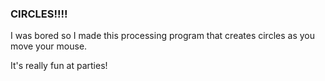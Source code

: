 ### CIRCLES!!!!

I was bored so I made this processing program that creates circles as you move your mouse.

It's really fun at parties! 